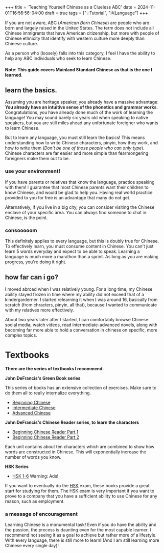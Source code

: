 +++
title = 'Teaching Yourself Chinese as a Clueless ABC'
date = 2024-11-01T16:56:56-04:00
draft = true
tags = ["💡Tutorial", "🈶Language"]
+++

If you are not aware, ABC (*American Born Chinese*) are people who are born and largely raised in the United States. The term does not include all Chinese immigrants that have American citizenship, but more with people of Chinese ethnicity that identify with western culture more deeply than Chinese culture.

As a person who (loosely) falls into this category, I feel I have the ability to help any ABC individuals who seek to learn Chinese. 

#### Note: This guide covers Mainland Standard Chinese as that is the one I learned.

## learn the basics.
Assuming you are heritage speaker, you already have a massive advantage: **You already have an intuitive sense of the phonetics and grammar works**. Congratulations, you have already done much of the work of learning the language! You may sound barely six years old when speaking to native speakers, but you are still miles ahead any unfortunate foreigner who wants to learn Chinese.

But to learn any language, you must still learn the basics! This means understanding how to write Chinese characters, pinyin, how they work, and how to write them (*Don't be one of those people who can only type*). Chinese characters are far easier and more simple than fearmongering foreigners make them out to be.

### use your environment!
If you have parents or relatives that know the language, practice speaking with them! I guarantee that most Chinese parents want their children to know Chinese, and would be glad to help you. Having real world practice provided to you for free is an advantage that many do not get.

Alternatively, if you live in a big city, you can consider visiting the Chinese enclave of your specific area. You can always find someone to chat in Chinese, is the point. 

### consooooom
This definitely applies to every language, but this is doubly true for Chinese. To effectively learn, you must consume content in Chinese. You can't just learn 5 words everyday and expect to be able to speak. Learning a language is much more a marathon than a sprint. As long as you are making progress, you're doing it right.

## how far can i go?
I moved abroad when I was relatively young. For a long time, my Chinese ability stayed frozen in time where my ability did not exceed that of a kindergarderner. I started relearning it when I was around 16, basically from scratch (from chracters, pinyin, all that), because I wanted to communicate with my relatives more effectively. 

About two years later after I started, I can comfortably browse Chinese social media, watch videos, read intermediate-advanced novels, along with becoming far more able to hold a conversation in chinese on specific, more complex topics.

# Textbooks

**There are the series of textbooks I recommend.**

**John DeFrancis's Green Book series**

This series of books has an extensive collection of exercises. Make sure to do them all to really internalize everything.

- [Beginning Chinese](https://yalebooks.yale.edu/book/9780300020588/beginning-chinese)
- [Intermediate Chinese](https://yalebooks.yale.edu/book/9780300000641/intermediate-chinese)
- [Advanced Chinese](https://yalebooks.yale.edu/book/9780300000566/advanced-chinese)

**John DeFrancis's Chinese Reader series, to learn the characters**
- [Beginning Chinese Reader Part 1](https://yalebooks.yale.edu/book/9780300020601/beginning-chinese-reader-part-1)
- [Beginning Chinese Reader Part 2](https://yalebooks.yale.edu/book/9780300020618/beginning-chinese-reader-part-2)

Each unit contains about ten characters which are combined to show how words are constructed in Chinese. This will exponentially increase the number of words you know.

**HSK Series**

- [HSK 1-6](https://chinesehsk.info/en/main-page-2/) Warning: Ads!

If you want to eventually do the [HSK](https://www.digmandarin.com/hsk-test) exam, these books provide a great start for studying for them. The HSK exam is very important if you want to prove to a company that you have a sufficient ability to use Chinese for any reason, such as employment.

### a message of encouragement

Learning Chinese is a monumental task! Even if you do have the ability and the passion, the process is daunting even for the most capable learner. I recommend not seeing it as a goal to achieve but rather more of a lifestyle. With every language, there is still more to learn! (And I am still learning more Chinese every single day)!
